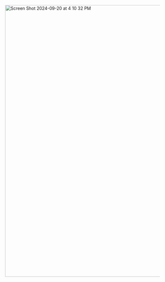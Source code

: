 
<img width="885" alt="Screen Shot 2024-09-20 at 4 10 32 PM" src="https://github.com/user-attachments/assets/a4bb8f80-306e-4191-9844-168853fdcd94">
